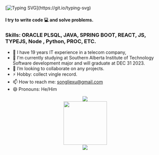 

<!--
**kyostarsunson/kyostarsunson** is a ✨ _special_ ✨ repository because its `README.md` (this file) appears on your GitHub profile.


Here are some ideas to get you started:

- 🔭 I’m currently working on ...
- 🌱 I’m currently learning ...
- 👯 I’m looking to collaborate on ...
- 🤔 I’m looking for help with ...
- 💬 Ask me about ...
- 📫 How to reach me: ...
- 😄 Pronouns: ...
- ⚡ Fun fact: ...
-->

[![Typing SVG](https://readme-typing-svg.herokuapp.com?font=Fira+Code&pause=1000&color=0AD42A&random=false&width=570&lines=Hi+there,+Welcome+to+Song+(Songlie)+Xu's+Github.)](https://git.io/typing-svg)

####   I try to write code 💻 and solve problems.
### Skills: ORACLE PLSQL, JAVA, SPRING BOOT, REACT, JS, TYPEJS, Node , Python, PROC, ETC.

- 🌱 I have 19 years IT experience in a telecom company,
- 🔭 I'm currently studying at Southern Alberta Institute of Technology Software development major and will graduate at DEC 31 2023.
- 👯 I’m looking to collaborate on any projects.
- ⚡ Hobby: collect vingle record.
- 📫 How to reach me: [songliexu@gmail.com](songliexu@gmail.com)
- 😄 Pronouns: He/Him

<div align="center">
    <img  src="https://github-readme-streak-stats.herokuapp.com/?user=kyostarsunson" />
</div>


<div align="center"> <img height="137px" src="https://github-readme-stats.vercel.app/api?username=kyostarsunson&hide_title=true&hide_border=true&show_icons=trueline_height=21&text_color=000&icon_color=000&bg_color=0,ea6161,ffc64d,fffc4d,52fa5a&theme=graywhite" /> </div>

<div align="center"> <img src="https://github-readme-stats.vercel.app/api/top-langs/?username=kyostarsunson&hide_title=true&hide_border=true&layout=compact&langs_count=6&text_color=000&icon_color=fff&bg_color=0,52fa5a,4dfcff,c64dff&theme=graywhite" /> </div>


